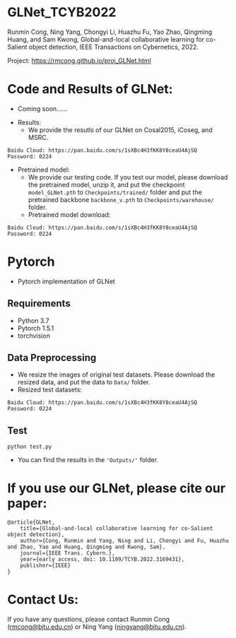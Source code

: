 # GLNet_TCYB2022
Runmin Cong, Ning Yang, Chongyi Li, Huazhu Fu, Yao Zhao, Qingming Huang, and Sam Kwong, Global-and-local collaborative learning for co-Salient object detection, IEEE Transactions on Cybernetics, 2022.

Project: https://rmcong.github.io/proj_GLNet.html

# Code and Results of GLNet:
  - Coming soon......
* Results:
  - We provide the resutls of our GLNet on Cosal2015, iCoseg, and MSRC. 
```
Baidu Cloud: https://pan.baidu.com/s/1sXBc4H3fKK8Y8ceaU4AjSQ  Password: 0224
```
* Pretrained model:
  - We provide our testing code. If you test our model, please download the pretrained model, unzip it, and put the checkpoint `model_GLNet.pth` to `Checkpoints/trained/` folder 
  and put the pretrained backbone `backbone_v.pth` to `Checkpoints/warehouse/` folder.
  - Pretrained model download:
```
Baidu Cloud: https://pan.baidu.com/s/1sXBc4H3fKK8Y8ceaU4AjSQ  Password: 0224
```

# Pytorch
* Pytorch implementation of GLNet

## Requirements

* Python 3.7
* Pytorch 1.5.1
* torchvision

## Data Preprocessing
* We resize the images of original test datasets. Please download the resized data, and put the data to `Data/` folder.
* Resized test datasets:
```
Baidu Cloud: https://pan.baidu.com/s/1sXBc4H3fKK8Y8ceaU4AjSQ  Password: 0224
```

## Test
```
python test.py
```

* You can find the results in the `'Outputs/'` folder.

# If you use our GLNet, please cite our paper:

    @article{GLNet,
        title={Global-and-local collaborative learning for co-Salient object detection},
        author={Cong, Runmin and Yang, Ning and Li, Chongyi and Fu, Huazhu and Zhao, Yao and Huang, Qingming and Kwong, Sam},
        journal={IEEE Trans. Cybern.},
        year={early access, doi: 10.1109/TCYB.2022.3169431},
        publisher={IEEE}
    }

# Contact Us:
If you have any questions, please contact Runmin Cong (rmcong@bjtu.edu.cn) or Ning Yang (ningyang@bjtu.edu.cn).
